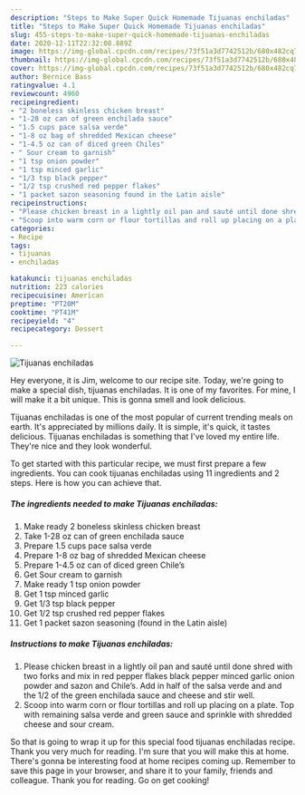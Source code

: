 ```yaml
---
description: "Steps to Make Super Quick Homemade Tijuanas enchiladas"
title: "Steps to Make Super Quick Homemade Tijuanas enchiladas"
slug: 455-steps-to-make-super-quick-homemade-tijuanas-enchiladas
date: 2020-12-11T22:32:08.889Z
image: https://img-global.cpcdn.com/recipes/73f51a3d7742512b/680x482cq70/tijuanas-enchiladas-recipe-main-photo.jpg
thumbnail: https://img-global.cpcdn.com/recipes/73f51a3d7742512b/680x482cq70/tijuanas-enchiladas-recipe-main-photo.jpg
cover: https://img-global.cpcdn.com/recipes/73f51a3d7742512b/680x482cq70/tijuanas-enchiladas-recipe-main-photo.jpg
author: Bernice Bass
ratingvalue: 4.1
reviewcount: 4960
recipeingredient:
- "2 boneless skinless chicken breast"
- "1-28 oz can of green enchilada sauce"
- "1.5 cups pace salsa verde"
- "1-8 oz bag of shredded Mexican cheese"
- "1-4.5 oz can of diced green Chiles"
- " Sour cream to garnish"
- "1 tsp onion powder"
- "1 tsp minced garlic"
- "1/3 tsp black pepper"
- "1/2 tsp crushed red pepper flakes"
- "1 packet sazon seasoning found in the Latin aisle"
recipeinstructions:
- "Please chicken breast in a lightly oil pan and sauté until done shred with two forks and mix in red pepper flakes black pepper minced garlic onion powder and sazon and Chile’s. Add in half of the salsa verde and and the 1/2 of the green enchilada sauce and cheese and stir well."
- "Scoop into warm corn or flour tortillas and roll up placing on a plate. Top with remaining salsa verde and green sauce and sprinkle with shredded cheese and sour cream."
categories:
- Recipe
tags:
- tijuanas
- enchiladas

katakunci: tijuanas enchiladas 
nutrition: 223 calories
recipecuisine: American
preptime: "PT20M"
cooktime: "PT41M"
recipeyield: "4"
recipecategory: Dessert

---
```



![Tijuanas enchiladas](https://img-global.cpcdn.com/recipes/73f51a3d7742512b/680x482cq70/tijuanas-enchiladas-recipe-main-photo.jpg)

Hey everyone, it is Jim, welcome to our recipe site. Today, we're going to make a special dish, tijuanas enchiladas. It is one of my favorites. For mine, I will make it a bit unique. This is gonna smell and look delicious.



Tijuanas enchiladas is one of the most popular of current trending meals on earth. It's appreciated by millions daily. It is simple, it's quick, it tastes delicious. Tijuanas enchiladas is something that I've loved my entire life. They're nice and they look wonderful.


To get started with this particular recipe, we must first prepare a few ingredients. You can cook tijuanas enchiladas using 11 ingredients and 2 steps. Here is how you can achieve that.

<!--inarticleads1-->

##### The ingredients needed to make Tijuanas enchiladas:

1. Make ready 2 boneless skinless chicken breast
1. Take 1-28 oz can of green enchilada sauce
1. Prepare 1.5 cups pace salsa verde
1. Prepare 1-8 oz bag of shredded Mexican cheese
1. Prepare 1-4.5 oz can of diced green Chile’s
1. Get  Sour cream to garnish
1. Make ready 1 tsp onion powder
1. Get 1 tsp minced garlic
1. Get 1/3 tsp black pepper
1. Get 1/2 tsp crushed red pepper flakes
1. Get 1 packet sazon seasoning (found in the Latin aisle)




<!--inarticleads2-->

##### Instructions to make Tijuanas enchiladas:

1. Please chicken breast in a lightly oil pan and sauté until done shred with two forks and mix in red pepper flakes black pepper minced garlic onion powder and sazon and Chile’s. Add in half of the salsa verde and and the 1/2 of the green enchilada sauce and cheese and stir well.
1. Scoop into warm corn or flour tortillas and roll up placing on a plate. Top with remaining salsa verde and green sauce and sprinkle with shredded cheese and sour cream.




So that is going to wrap it up for this special food tijuanas enchiladas recipe. Thank you very much for reading. I'm sure that you will make this at home. There's gonna be interesting food at home recipes coming up. Remember to save this page in your browser, and share it to your family, friends and colleague. Thank you for reading. Go on get cooking!
